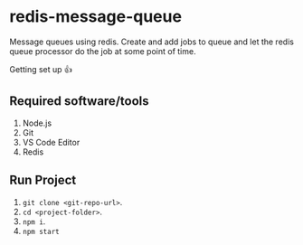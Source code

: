 # redis-message-queue

Message queues using redis. Create and add jobs to queue and let the redis queue processor do the job at some point of time.

Getting set up :+1:
## Required software/tools
1. Node.js
2. Git
3. VS Code Editor
4. Redis

## Run Project
1. `git clone <git-repo-url>`.
2. `cd <project-folder>`.
3. `npm i`.
4. `npm start`
